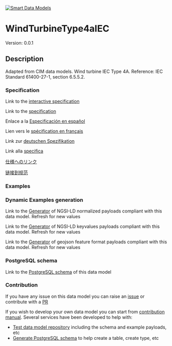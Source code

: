 [![Smart Data Models](https://smartdatamodels.org/wp-content/uploads/2022/01/SmartDataModels_logo.png "Logo")](https://smartdatamodels.org)
# WindTurbineType4aIEC
Version: 0.0.1

## Description 

Adapted from CIM data models. Wind turbine IEC Type 4A.  Reference: IEC Standard 61400-27-1, section 6.5.5.2.
### Specification

Link to the [interactive specification](https://swagger.lab.fiware.org/?url=https://smart-data-models.github.io/dataModel.EnergyCIM/WindTurbineType4aIEC/swagger.yaml)

Link to the [specification](https://github.com/smart-data-models/dataModel.EnergyCIM/blob/master/WindTurbineType4aIEC/doc/spec.md)

Enlace a la [Especificación en español](https://github.com/smart-data-models/dataModel.EnergyCIM/blob/master/WindTurbineType4aIEC/doc/spec_ES.md)

Lien vers le [spécification en français](https://github.com/smart-data-models/dataModel.EnergyCIM/blob/master/WindTurbineType4aIEC/doc/spec_FR.md)

Link zur [deutschen Spezifikation](https://github.com/smart-data-models/dataModel.EnergyCIM/blob/master/WindTurbineType4aIEC/doc/spec_DE.md)

Link alla [specifica](https://github.com/smart-data-models/dataModel.EnergyCIM/blob/master/WindTurbineType4aIEC/doc/spec_IT.md)

[仕様へのリンク](https://github.com/smart-data-models/dataModel.EnergyCIM/blob/master/WindTurbineType4aIEC/doc/spec_JA.md)

[链接到规范](https://github.com/smart-data-models/dataModel.EnergyCIM/blob/master/WindTurbineType4aIEC/doc/spec_ZH.md)
### Examples
### Dynamic Examples generation

Link to the [Generator](https://smartdatamodels.org/extra/ngsi-ld_generator.php?schemaUrl=https://raw.githubusercontent.com/smart-data-models/dataModel.EnergyCIM/master/WindTurbineType4aIEC/schema.json&email=info@smartdatamodels.org) of NGSI-LD normalized payloads compliant with this data model. Refresh for new values

Link to the [Generator](https://smartdatamodels.org/extra/ngsi-ld_generator_keyvalues.php?schemaUrl=https://raw.githubusercontent.com/smart-data-models/dataModel.EnergyCIM/master/WindTurbineType4aIEC/schema.json&email=info@smartdatamodels.org) of NGSI-LD keyvalues payloads compliant with this data model. Refresh for new values

Link to the [Generator](https://smartdatamodels.org/extra/geojson_features_generator.php?schemaUrl=https://raw.githubusercontent.com/smart-data-models/dataModel.EnergyCIM/master/WindTurbineType4aIEC/schema.json&email=info@smartdatamodels.org) of geojson feature format payloads compliant with this data model. Refresh for new values
### PostgreSQL schema

Link to the [PostgreSQL schema](https://smart-data-models.github.io/dataModel.EnergyCIM/WindTurbineType4aIEC/schema.sql) of this data model
### Contribution

 If you have any issue on this data model you can raise an [issue](https://github.com/smart-data-models/dataModel.EnergyCIM/issues)  or contribute with a [PR](https://github.com/smart-data-models/dataModel.EnergyCIM/pulls)

 If you wish to develop your own data model you can start from [contribution manual](https://bit.ly/contribution_manual). Several services have been developed to help with: 
 - [Test data model repository](https://smartdatamodels.org/index.php/data-models-contribution-api/) including the schema and example payloads, etc
 - [Generate PostgreSQL schema](https://smartdatamodels.org/index.php/sql-service/) to help create a table, create type, etc